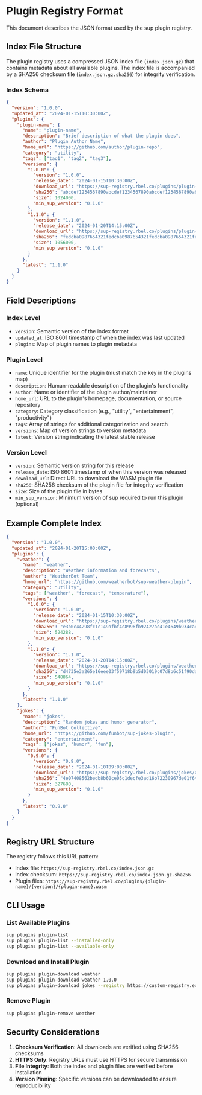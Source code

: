 # Plugin Registry Format

This document describes the JSON format used by the sup plugin registry.

## Index File Structure

The plugin registry uses a compressed JSON index file (`index.json.gz`) that contains metadata about all available plugins. The index file is accompanied by a SHA256 checksum file (`index.json.gz.sha256`) for integrity verification.

### Index Schema

```json
{
  "version": "1.0.0",
  "updated_at": "2024-01-15T10:30:00Z",
  "plugins": {
    "plugin-name": {
      "name": "plugin-name",
      "description": "Brief description of what the plugin does",
      "author": "Plugin Author Name",
      "home_url": "https://github.com/author/plugin-repo",
      "category": "utility",
      "tags": ["tag1", "tag2", "tag3"],
      "versions": {
        "1.0.0": {
          "version": "1.0.0",
          "release_date": "2024-01-15T10:30:00Z",
          "download_url": "https://sup-registry.rbel.co/plugins/plugin-name/1.0.0/plugin-name.wasm",
          "sha256": "abcdef1234567890abcdef1234567890abcdef1234567890abcdef1234567890",
          "size": 1024000,
          "min_sup_version": "0.1.0"
        },
        "1.1.0": {
          "version": "1.1.0",
          "release_date": "2024-01-20T14:15:00Z",
          "download_url": "https://sup-registry.rbel.co/plugins/plugin-name/1.1.0/plugin-name.wasm",
          "sha256": "fedcba0987654321fedcba0987654321fedcba0987654321fedcba0987654321",
          "size": 1056000,
          "min_sup_version": "0.1.0"
        }
      },
      "latest": "1.1.0"
    }
  }
}
```

## Field Descriptions

### Index Level

- `version`: Semantic version of the index format
- `updated_at`: ISO 8601 timestamp of when the index was last updated
- `plugins`: Map of plugin names to plugin metadata

### Plugin Level

- `name`: Unique identifier for the plugin (must match the key in the plugins map)
- `description`: Human-readable description of the plugin's functionality
- `author`: Name or identifier of the plugin author/maintainer
- `home_url`: URL to the plugin's homepage, documentation, or source repository
- `category`: Category classification (e.g., "utility", "entertainment", "productivity")
- `tags`: Array of strings for additional categorization and search
- `versions`: Map of version strings to version metadata
- `latest`: Version string indicating the latest stable release

### Version Level

- `version`: Semantic version string for this release
- `release_date`: ISO 8601 timestamp of when this version was released
- `download_url`: Direct URL to download the WASM plugin file
- `sha256`: SHA256 checksum of the plugin file for integrity verification
- `size`: Size of the plugin file in bytes
- `min_sup_version`: Minimum version of sup required to run this plugin (optional)

## Example Complete Index

```json
{
  "version": "1.0.0",
  "updated_at": "2024-01-20T15:00:00Z",
  "plugins": {
    "weather": {
      "name": "weather",
      "description": "Weather information and forecasts",
      "author": "WeatherBot Team",
      "home_url": "https://github.com/weatherbot/sup-weather-plugin",
      "category": "utility",
      "tags": ["weather", "forecast", "temperature"],
      "versions": {
        "1.0.0": {
          "version": "1.0.0",
          "release_date": "2024-01-15T10:30:00Z",
          "download_url": "https://sup-registry.rbel.co/plugins/weather/1.0.0/weather.wasm",
          "sha256": "e3b0c44298fc1c149afbf4c8996fb92427ae41e4649b934ca495991b7852b855",
          "size": 524288,
          "min_sup_version": "0.1.0"
        },
        "1.1.0": {
          "version": "1.1.0",
          "release_date": "2024-01-20T14:15:00Z",
          "download_url": "https://sup-registry.rbel.co/plugins/weather/1.1.0/weather.wasm",
          "sha256": "d4735e3a265e16eee03f59718b9b5d03019c07d8b6c51f90da3a666eec13ab35",
          "size": 548864,
          "min_sup_version": "0.1.0"
        }
      },
      "latest": "1.1.0"
    },
    "jokes": {
      "name": "jokes",
      "description": "Random jokes and humor generator",
      "author": "FunBot Collective",
      "home_url": "https://github.com/funbot/sup-jokes-plugin",
      "category": "entertainment",
      "tags": ["jokes", "humor", "fun"],
      "versions": {
        "0.9.0": {
          "version": "0.9.0",
          "release_date": "2024-01-10T09:00:00Z",
          "download_url": "https://sup-registry.rbel.co/plugins/jokes/0.9.0/jokes.wasm",
          "sha256": "4e07408562bedb8b60ce05c1decfe3ad16b72230967de01f640b7e4729b49fce",
          "size": 327680,
          "min_sup_version": "0.1.0"
        }
      },
      "latest": "0.9.0"
    }
  }
}
```

## Registry URL Structure

The registry follows this URL pattern:

- Index file: `https://sup-registry.rbel.co/index.json.gz`
- Index checksum: `https://sup-registry.rbel.co/index.json.gz.sha256`
- Plugin files: `https://sup-registry.rbel.co/plugins/{plugin-name}/{version}/{plugin-name}.wasm`

## CLI Usage

### List Available Plugins
```bash
sup plugins plugin-list
sup plugins plugin-list --installed-only
sup plugins plugin-list --available-only
```

### Download and Install Plugin
```bash
sup plugins plugin-download weather
sup plugins plugin-download weather 1.0.0
sup plugins plugin-download jokes --registry https://custom-registry.example.com
```

### Remove Plugin
```bash
sup plugins plugin-remove weather
```

## Security Considerations

1. **Checksum Verification**: All downloads are verified using SHA256 checksums
2. **HTTPS Only**: Registry URLs must use HTTPS for secure transmission
3. **File Integrity**: Both the index and plugin files are verified before installation
4. **Version Pinning**: Specific versions can be downloaded to ensure reproducibility